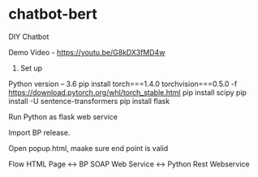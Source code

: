# chatbot-bert


DIY Chatbot

Demo Video - https://youtu.be/G8kDX3fMD4w


1.	Set up 

Python version – 3.6
pip install torch===1.4.0 torchvision===0.5.0 -f https://download.pytorch.org/whl/torch_stable.html
pip install scipy
pip install -U sentence-transformers
pip install flask

Run Python as flask web service


Import BP release.  

Open popup.html, maake sure end point is valid


Flow  HTML Page <-> BP SOAP Web Service <-> Python Rest Webservice
